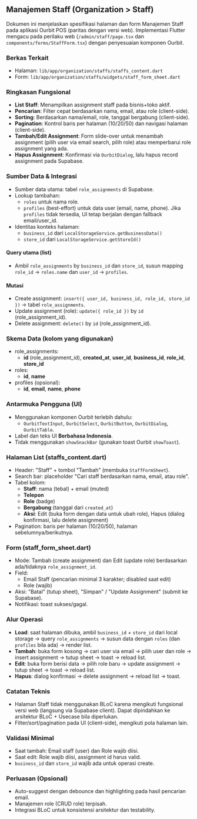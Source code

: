 ## Manajemen Staff (Organization > Staff)

Dokumen ini menjelaskan spesifikasi halaman dan form Manajemen Staff pada aplikasi Ourbit POS (paritas dengan versi web). Implementasi Flutter mengacu pada perilaku web (`/admin/staff/page.tsx` dan `components/forms/StaffForm.tsx`) dengan penyesuaian komponen Ourbit.

### Berkas Terkait

- Halaman: `lib/app/organization/staffs/staffs_content.dart`
- Form: `lib/app/organization/staffs/widgets/staff_form_sheet.dart`

### Ringkasan Fungsional

- **List Staff**: Menampilkan assignment staff pada bisnis+toko aktif.
- **Pencarian**: Filter cepat berdasarkan nama, email, atau role (client-side).
- **Sorting**: Berdasarkan nama/email, role, tanggal bergabung (client-side).
- **Pagination**: Kontrol baris per halaman (10/20/50) dan navigasi halaman (client-side).
- **Tambah/Edit Assignment**: Form slide-over untuk menambah assignment (pilih user via email search, pilih role) atau memperbarui role assignment yang ada.
- **Hapus Assignment**: Konfirmasi via `OurbitDialog`, lalu hapus record assignment pada Supabase.

### Sumber Data & Integrasi

- Sumber data utama: tabel `role_assignments` di Supabase.
- Lookup tambahan:
  - `roles` untuk nama role.
  - `profiles` (best-effort) untuk data user (email, name, phone). Jika `profiles` tidak tersedia, UI tetap berjalan dengan fallback email/user_id.
- Identitas konteks halaman:
  - `business_id` dari `LocalStorageService.getBusinessData()`
  - `store_id` dari `LocalStorageService.getStoreId()`

#### Query utama (list)
- Ambil `role_assignments` by `business_id` dan `store_id`, susun mapping `role_id` → `roles.name` dan `user_id` → `profiles`.

#### Mutasi
- Create assignment: `insert({ user_id, business_id, role_id, store_id })` → tabel `role_assignments`.
- Update assignment (role): `update({ role_id })` by `id` (role_assignment_id).
- Delete assignment: `delete()` by `id` (role_assignment_id).

### Skema Data (kolom yang digunakan)

- role_assignments:
  - **id** (role_assignment_id), **created_at**, **user_id**, **business_id**, **role_id**, **store_id**
- roles:
  - **id**, **name**
- profiles (opsional):
  - **id**, **email**, **name**, **phone**

### Antarmuka Pengguna (UI)

- Menggunakan komponen Ourbit terlebih dahulu:
  - `OurbitTextInput`, `OurbitSelect`, `OurbitButton`, `OurbitDialog`, `OurbitTable`.
- Label dan teks UI **Berbahasa Indonesia**.
- Tidak menggunakan `showSnackBar` (gunakan toast Ourbit `showToast`).

### Halaman List (staffs_content.dart)

- Header: "Staff" + tombol "Tambah" (membuka `StaffFormSheet`).
- Search bar: placeholder "Cari staff berdasarkan nama, email, atau role".
- Tabel kolom:
  - **Staff**: nama (tebal) + email (muted)
  - **Telepon**
  - **Role** (badge)
  - **Bergabung** (tanggal dari `created_at`)
  - **Aksi**: Edit (buka form dengan data untuk ubah role), Hapus (dialog konfirmasi, lalu delete assignment)
- Pagination: baris per halaman (10/20/50), halaman sebelumnya/berikutnya.

### Form (staff_form_sheet.dart)

- Mode: Tambah (create assignment) dan Edit (update role) berdasarkan ada/tidaknya `role_assignment_id`.
- Field:
  - Email Staff (pencarian minimal 3 karakter; disabled saat edit)
  - Role (wajib)
- Aksi: "Batal" (tutup sheet), "Simpan" / "Update Assignment" (submit ke Supabase).
- Notifikasi: toast sukses/gagal.

### Alur Operasi

- **Load**: saat halaman dibuka, ambil `business_id` + `store_id` dari local storage → query `role_assignments` → susun data dengan `roles` (dan `profiles` bila ada) → render list.
- **Tambah**: buka form kosong → cari user via email → pilih user dan role → insert assignment → tutup sheet → toast → reload list.
- **Edit**: buka form berisi data → pilih role baru → update assignment → tutup sheet → toast → reload list.
- **Hapus**: dialog konfirmasi → delete assignment → reload list → toast.

### Catatan Teknis

- Halaman Staff tidak menggunakan BLoC karena mengikuti fungsional versi web (langsung via Supabase client). Dapat dipindahkan ke arsitektur BLoC + Usecase bila diperlukan.
- Filter/sort/pagination pada UI (client-side), mengikuti pola halaman lain.

### Validasi Minimal

- Saat tambah: Email staff (user) dan Role wajib diisi.
- Saat edit: Role wajib diisi, assignment id harus valid.
- `business_id` dan `store_id` wajib ada untuk operasi create.

### Perluasan (Opsional)

- Auto-suggest dengan debounce dan highlighting pada hasil pencarian email.
- Manajemen role (CRUD role) terpisah.
- Integrasi BLoC untuk konsistensi arsitektur dan testability.


